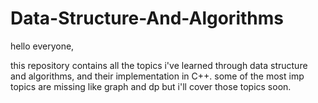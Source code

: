 # Data-Structure-And-Algorithms

hello everyone,

this repository contains all the topics i've learned through data structure and algorithms, and their implementation in C++.
some of the most imp topics are missing like graph and dp but i'll cover those topics soon.





